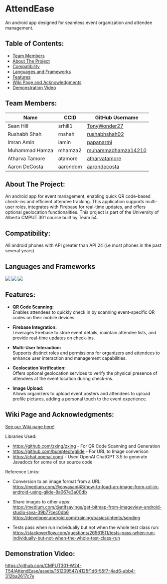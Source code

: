 # AttendEase

An android app designed for seamless event organization and attendee management.

## Table of Contents:

- [Team Members](#team-members)
- [About The Project](#about-the-project)
- [Compatibility](#compatibility)
- [Languages and Frameworks](#languages-and-frameworks)
- [Features](#features)
- [Wiki Page and Acknowledgments](#wiki-page-and-acknowledgments)
- [Demonstration Video](#demonstration-video)

## Team Members:

| Name | CCID | GitHub Username |
| ------------- | ------------- | ------------- |
| Sean Hill | srhill1 | [TonyWonder27](https://github.com/TonyWonder27) |
| Rushabh Shah | rnshah | [rushabhshah02](https://github.com/rushabhshah02) |
| Imran Amin | iamin | [papanarmi](https://github.com/papanarmi) |
| Muhammad Hamza | mhamza2 | [muhammadhamza14210](https://github.com/muhammadhamza14210) |
| Atharva Tamore | atamore | [atharvatamore](https://github.com/atharvatamore) |
| Aaron DeCosta | aarondom | [aarondecosta](https://github.com/aarondecosta) |


## About The Project:

An android app for event management, enabling quick QR code-based check-ins and efficient attendee tracking.
This application supports multi-user roles, integrates with Firebase for real-time updates, and offers optional geolocation functionalities.
This project is part of the University of Alberta CMPUT 301 course built by Team 54.

## Compatibility:

All android phones with API greater than API 24 (i.e most phones in the past several years)

## Languages and Frameworks

<img src = "https://img.shields.io/badge/java-%23ED8B00.svg?style=for-the-badge&logo=openjdk&logoColor=white"/> <img src = "https://img.shields.io/badge/Android-3DDC84?style=for-the-badge&logo=android&logoColor=white"/> <img src = "https://img.shields.io/badge/firebase-ffca28?style=for-the-badge&logo=firebase&logoColor=black"/>

## Features:

- **QR Code Scanning:**  
  Enables attendees to quickly check in by scanning event-specific QR codes on their mobile devices.

- **Firebase Integration:**  
  Leverages Firebase to store event details, maintain attendee lists, and provide real-time updates on check-ins.

- **Multi-User Interaction:**  
  Supports distinct roles and permissions for organizers and attendees to enhance user interaction and management capabilities.

- **Geolocation Verification:**  
  Offers optional geolocation services to verify the physical presence of attendees at the event location during check-ins.

- **Image Upload:**  
  Allows organizers to upload event posters and attendees to upload profile pictures, adding a personal touch to the event experience.

## Wiki Page and Acknowledgments:

<!-- MAKE JAVADOCS PUBLIC AND ADD HERE! -->
[See our Wiki page here!](https://github.com/CMPUT301-W24-T54/AttendEase/wiki)

Libraries Used:
- https://github.com/zxing/zxing - For QR Code Scanning and Generation
- https://github.com/bumptech/glide - For URL to Image converison
- https://chat.openai.com/ - Used OpenAI ChatGPT 3.5 to generate Javadocs for some of our source code


Reference Links:
- Conversion to an image format from a URL:  
  https://medium.com/@cpvasani48/how-to-load-an-image-from-url-in-android-using-glide-8a067e3a00db

- Share images to other apps:  
  https://medium.com/@atifsayings/get-bitmap-from-imageview-android-studio-java-39b77cec0db6
  https://developer.android.com/training/basics/intents/sending

- Tests pass when run individually but not when the whole test class run:  
  https://stackoverflow.com/questions/26561511/tests-pass-when-run-individually-but-not-when-the-whole-test-class-run

## Demonstration Video:

https://github.com/CMPUT301-W24-T54/AttendEase/assets/151209547/4125f1d6-55f7-4ad6-abb4-312ba2617c7e


